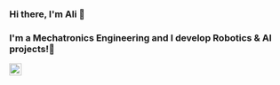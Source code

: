 ### Hi there, I'm Ali 👋

### I'm a Mechatronics Engineering and I develop Robotics & AI projects!🤖

[<img align="left" alt="Kucukcollu | YouTube" width="22px" src="https://cdn.jsdelivr.net/npm/simple-icons@v3/icons/youtube.svg" />][youtube]
<br />

[youtube]: https://www.youtube.com/channel/UCw2SQt1uw87D8pS4HRXhnBw
